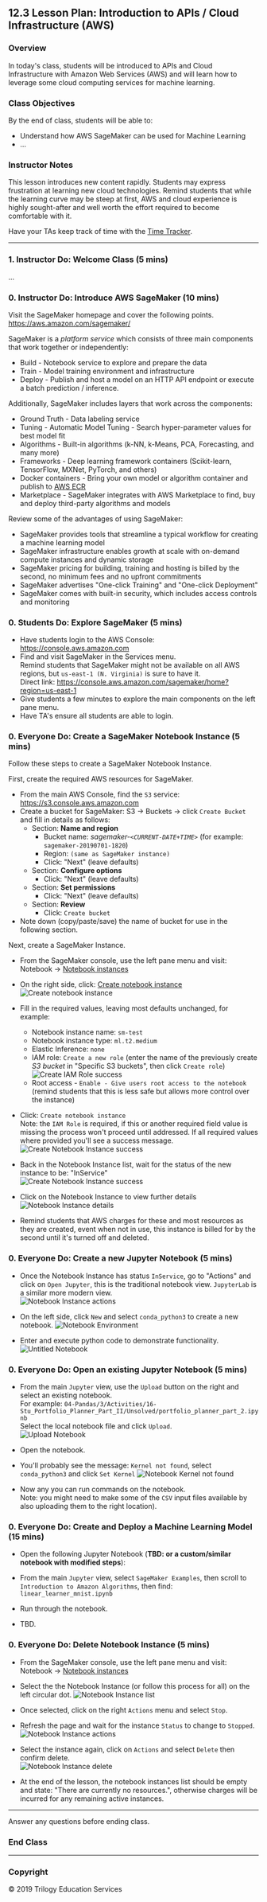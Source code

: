 ## 12.3 Lesson Plan: Introduction to APIs / Cloud Infrastructure (AWS)

### Overview

In today's class, students will be introduced to APIs and Cloud Infrastructure with Amazon Web Services (AWS) and will learn how to leverage some cloud computing services for machine learning.

### Class Objectives

By the end of class, students will be able to:

* Understand how AWS SageMaker can be used for Machine Learning
* ...

### Instructor Notes

This lesson introduces new content rapidly. Students may express frustration at learning new cloud technologies. Remind students that while the learning curve may be steep at first, AWS and cloud experience is highly sought-after and well worth the effort required to become comfortable with it.

Have your TAs keep track of time with the [Time Tracker](TimeTracker.xlsx).

- - -

### 1. Instructor Do: Welcome Class (5 mins)

...

### 0. Instructor Do: Introduce AWS SageMaker (10 mins)

Visit the SageMaker homepage and cover the following points.  
https://aws.amazon.com/sagemaker/

SageMaker is a _platform service_ which consists of three main components that work together or independently:
* Build - Notebook service to explore and prepare the data
* Train - Model training environment and infrastructure
* Deploy - Publish and host a model on an HTTP API endpoint or execute a batch prediction / inference.

Additionally, SageMaker includes layers that work across the components:
* Ground Truth - Data labeling service
* Tuning - Automatic Model Tuning - Search hyper-parameter values for best model fit
* Algorithms - Built-in algorithms (k-NN, k-Means, PCA, Forecasting, and many more)
* Frameworks - Deep learning framework containers (Scikit-learn, TensorFlow, MXNet, PyTorch, and others)
* Docker containers - Bring your own model or algorithm container and publish to [AWS ECR](https://aws.amazon.com/ecr/)
* Marketplace -  SageMaker integrates with AWS Marketplace to find, buy and deploy third-party algorithms and models

Review some of the advantages of using SageMaker:
* SageMaker provides tools that streamline a typical workflow for creating a machine learning model
* SageMaker infrastructure enables growth at scale with on-demand compute instances and dynamic storage
* SageMaker pricing for building, training and hosting is billed by the second, no minimum fees and no upfront commitments
* SageMaker advertises "One-click Training" and "One-click Deployment"
* SageMaker comes with built-in security, which includes access controls and monitoring


### 0. Students Do: Explore SageMaker (5 mins)
* Have students login to the AWS Console: https://console.aws.amazon.com
* Find and visit SageMaker in the Services menu.  
Remind students that SageMaker might not be available on all AWS regions, but `us-east-1 (N. Virginia)` is sure to have it.  
Direct link: https://console.aws.amazon.com/sagemaker/home?region=us-east-1
* Give students a few minutes to explore the main components on the left pane menu.  
* Have TA's ensure all students are able to login.


### 0. Everyone Do: Create a SageMaker Notebook Instance (5 mins)
Follow these steps to create a SageMaker Notebook Instance.

First, create the required AWS resources for SageMaker.
* From the main AWS Console, find the `S3` service: https://s3.console.aws.amazon.com
* Create a bucket for SageMaker:
  S3 -> Buckets -> click `Create Bucket` and fill in details as follows:
  * Section: **Name and region**
    + Bucket name: *sagemaker-`<CURRENT-DATE+TIME>`* (for example: `sagemaker-20190701-1820`)
    + Region: `(same as SageMaker instance)`
    + Click: "Next" (leave defaults)
  * Section: **Configure options**
    + Click: "Next" (leave defaults)
  * Section: **Set permissions**
    + Click: "Next" (leave defaults)
  * Section: **Review**
    + Click: `Create bucket`
* Note down (copy/paste/save) the name of bucket for use in the following section.

Next, create a SageMaker Instance.
* From the SageMaker console, use the left pane menu and visit: Notebook -> [Notebook instances](https://console.aws.amazon.com/sagemaker/home?region=us-east-1#/notebook-instances)
* On the right side, click: [Create notebook instance](https://console.aws.amazon.com/sagemaker/home?region=us-east-1#/notebook-instances/create)
![Create notebook instance](Images/01-create-notebook-instance-1.png)
* Fill in the required values, leaving most defaults unchanged, for example:

  * Notebook instance name: `sm-test`
  * Notebook instance type: `ml.t2.medium`
  * Elastic Inference: `none`
  * IAM role: `Create a new role` (enter the name of the previously create *S3 bucket* in "Specific S3 buckets", then click `Create role`)
  ![Create IAM Role success](Images/02-iam-role-create-success.png)
  * Root access - `Enable - Give users root access to the notebook` (remind students that this is less safe but allows more control over the instance)

* Click: `Create notebook instance`   
Note: the `IAM Role` is required, if this or another required field value is missing the process won't proceed until addressed. If all required values where provided you'll see a success message.  
![Create Notebook Instance success](Images/03-notebook-instance-create-success.png)

* Back in the Notebook Instance list, wait for the status of the new instance to be: "InService"  
![Create Notebook Instance success](Images/04-notebook-instance-status.png)

* Click on the Notebook Instance to view further details
![Notebook Instance details](Images/05-notebook-instance-details.png)  

* Remind students that AWS charges for these and most resources as they are created, event when not in use, this instance is billed for by the second until it's turned off and deleted.


### 0. Everyone Do: Create a new Jupyter Notebook (5 mins)

* Once the Notebook Instance has status `InService`, go to "Actions" and click on `Open Jupyter`, this is the traditional notebook view. `JupyterLab` is a similar more modern view.  
![Notebook Instance actions](Images/06-notebook-instance-actions.png)  

* On the left side, click `New` and select `conda_python3` to create a new notebook.
![Notebook Environment](Images/07-new-notebook.png)  

* Enter and execute python code to demonstrate functionality.  
![Untitled Notebook](Images/08-notebook-untitled.png)


### 0. Everyone Do: Open an existing Jupyter Notebook (5 mins)

* From the main `Jupyter` view, use the `Upload` button on the right and select an existing notebook.  
For example: `04-Pandas/3/Activities/16-Stu_Portfolio_Planner_Part_II/Unsolved/portfolio_planner_part_2.ipynb`  
Select the local notebook file and click `Upload`.  
![Upload Notebook](Images/09-upload-notebook.png)

* Open the notebook.

* You'll probably see the message: `Kernel not found`, select `conda_python3` and click `Set Kernel`
![Notebook Kernel not found](Images/10-upload-nb-kernel-not-found.png)

* Now any you can run commands on the notebook.  
Note: you might need to make some of the `CSV` input files available by also uploading them to the right location).


### 0. Everyone Do: Create and Deploy a Machine Learning Model (15 mins)

* Open the following Jupyter Notebook (__TBD: or a custom/similar notebook with modified steps__):  

* From the main `Jupyter` view, select `SageMaker Examples`, then scroll to `Introduction to Amazon Algorithms`, then find: `linear_learner_mnist.ipynb`

* Run through the notebook.

* TBD.


### 0. Everyone Do: Delete Notebook Instance (5 mins)

* From the SageMaker console, use the left pane menu and visit: Notebook -> [Notebook instances](https://console.aws.amazon.com/sagemaker/home?region=us-east-1#/notebook-instances)

* Select the the Notebook Instance (or follow this process for all) on the left circular dot.
![Notebook Instance list](Images/notebook-instance-list.png)

* Once selected, click on the right `Actions` menu and select `Stop`.

* Refresh the page and wait for the instance `Status` to change to `Stopped`.
![Notebook Instance actions](Images/notebook-instance-actions.png)

* Select the instance again, click on `Actions` and select `Delete` then confirm delete.  
![Notebook Instance delete](Images/notebook-confirm-delete.png)


* At the end of the lesson, the notebook instances list should be empty and state: "There are currently no resources.", otherwise charges will be incurred for any remaining active instances.


- - -

Answer any questions before ending class.

### End Class

- - -

### Copyright

© 2019 Trilogy Education Services
